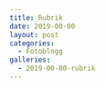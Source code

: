 ```yaml
---
title: Rubrik
date: 2019-00-00
layout: post
categories:
  - Fotoblogg
galleries:
  - 2019-00-00-rubrik
---
```


